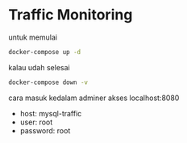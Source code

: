 # Traffic Monitoring

untuk memulai 
```bash
docker-compose up -d
```

kalau udah selesai
```bash
docker-compose down -v
```

cara masuk kedalam adminer akses localhost:8080
- host: mysql-traffic
- user: root 
- password: root